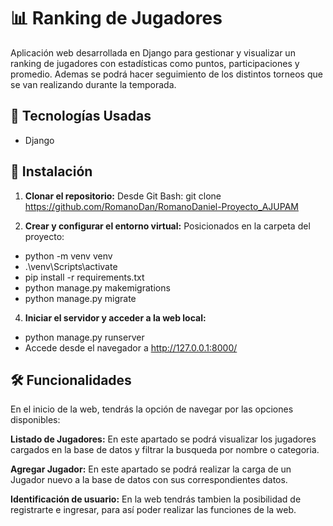 # 📊 Ranking de Jugadores

Aplicación web desarrollada en Django para gestionar y visualizar un ranking de jugadores con estadísticas como puntos, participaciones y promedio.
Ademas se podrá hacer seguimiento de los distintos torneos que se van realizando durante la temporada.

## 🚀 Tecnologías Usadas
- Django

## 🔧 Instalación

1. **Clonar el repositorio:**
   Desde Git Bash:
   git clone https://github.com/RomanoDan/RomanoDaniel-Proyecto_AJUPAM
   
2. **Crear y configurar el entorno virtual:**
    Posicionados en la carpeta del proyecto:
- python -m venv venv
- .\venv\Scripts\activate
- pip install -r requirements.txt
- python manage.py makemigrations
- python manage.py migrate

4. **Iniciar el servidor y acceder a la web local:**
- python manage.py runserver
- Accede desde el navegador a http://127.0.0.1:8000/

## 🛠️ Funcionalidades

En el inicio de la web, tendrás la opción de navegar por las opciones disponibles:

**Listado de Jugadores:**
        En este apartado se podrá visualizar los jugadores cargados en la base de datos y filtrar la busqueda por nombre o categoria.

**Agregar Jugador:**
        En este apartado se podrá realizar la carga de un Jugador nuevo a la base de datos con sus correspondientes datos.

**Identificación de usuario:**
        En la web tendrás tambien la posibilidad de registrarte e ingresar, para así poder realizar las funciones de la web.
